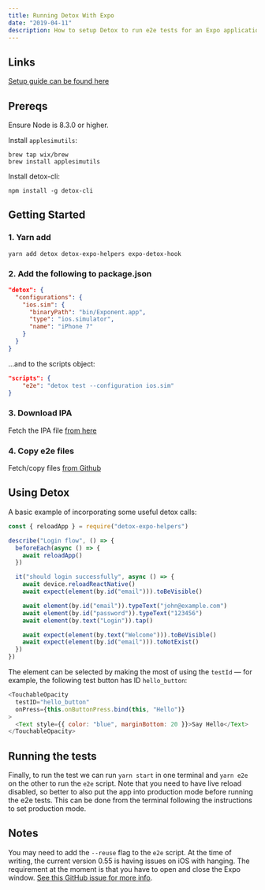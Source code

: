```yaml
---
title: Running Detox With Expo
date: "2019-04-11"
description: How to setup Detox to run e2e tests for an Expo application.
---
```


<Ad />

## Links

[Setup guide can be found here](https://github.com/wix/detox/blob/master/docs/Guide.Expo.md)

<Ad />

## Prereqs

Ensure Node is 8.3.0 or higher.

Install `applesimutils`:

```shell
brew tap wix/brew
brew install applesimutils
```

Install detox-cli:

```shell
npm install -g detox-cli
```

<Ad />

## Getting Started

### 1. Yarn add

```
yarn add detox detox-expo-helpers expo-detox-hook
```

### 2. Add the following to package.json

```json
"detox": {
  "configurations": {
    "ios.sim": {
      "binaryPath": "bin/Exponent.app",
      "type": "ios.simulator",
      "name": "iPhone 7"
    }
  }
}
```

…and to the scripts object:

```json
"scripts": {
    "e2e": "detox test --configuration ios.sim"
}
```

### 3. Download IPA

Fetch the IPA file [from here](https://expo.io/tools#client)

### 4. Copy e2e files

Fetch/copy files [from Github](https://github.com/expo/with-detox-tests/tree/master/e2e)

<Ad />

## Using Detox

A basic example of incorporating some useful detox calls:

```js
const { reloadApp } = require("detox-expo-helpers")

describe("Login flow", () => {
  beforeEach(async () => {
    await reloadApp()
  })

  it("should login successfully", async () => {
    await device.reloadReactNative()
    await expect(element(by.id("email"))).toBeVisible()

    await element(by.id("email")).typeText("john@example.com")
    await element(by.id("password")).typeText("123456")
    await element(by.text("Login")).tap()

    await expect(element(by.text("Welcome"))).toBeVisible()
    await expect(element(by.id("email"))).toNotExist()
  })
})
```

The element can be selected by making the most of using the `testId` — for example, the following test button has ID `hello_button`:

```js
<TouchableOpacity
  testID="hello_button"
  onPress={this.onButtonPress.bind(this, "Hello")}
>
  <Text style={{ color: "blue", marginBottom: 20 }}>Say Hello</Text>
</TouchableOpacity>
```

<Ad />

## Running the tests

Finally, to run the test we can run `yarn start` in one terminal and `yarn e2e` on the other to run the `e2e` script. Note that you need to have live reload disabled, so better to also put the app into production mode before running the e2e tests. This can be done from the terminal following the instructions to set production mode.

<Ad />

## Notes

You may need to add the `--reuse` flag to the `e2e` script. At the time of writing, the current version 0.55 is having issues on iOS with hanging. The requirement at the moment is that you have to open and close the Expo window. [See this GitHub issue for more info](https://github.com/wix/Detox/issues/917#issuecomment-422396875).
